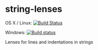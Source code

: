 # string-lenses

OS X / Linux: [![Build Status](https://travis-ci.org/literate-unitb/string-lenses.svg?branch=master)](https://travis-ci.org/literate-unitb/string-lenses)

Windows: [![Build status](https://ci.appveyor.com/api/projects/status/wafgqbiyvb68m6mx?svg=true)](https://ci.appveyor.com/project/cipher1024/string-lenses)

Lenses for lines and indentations in strings
